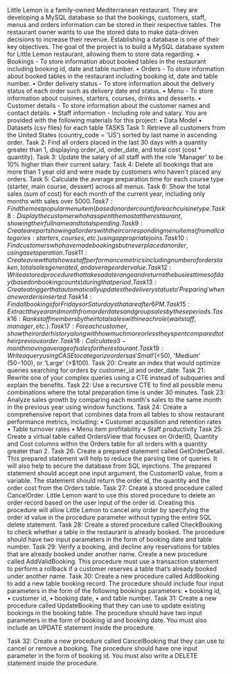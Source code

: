 Little Lemon is a family-owned Mediterranean restaurant. They are developing a MySQL database so that the bookings, customers, staff, menus and orders information can be stored in their respective tables.
The restaurant owner wants to use the stored data to make data-driven decisions to increase their revenue. Establishing a database is one of their key objectives.
The goal of the project is to build a MySQL database system for Little Lemon restaurant, allowing them to store data regarding:
•	Bookings - To store information about booked tables in the restaurant including booking id, date and table number.
•	Orders - To store information about booked tables in the restaurant including booking id, date and table number.
•	Order delivery status - To store information about the delivery status of each order such as delivery date and status.
•	Menu - To store information about cuisines, starters, courses, drinks and desserts.
•	Customer details - To store information about the customer names and contact details.
•	Staff information - Including role and salary.
You are provided with the following materials for this project:
•	Data Model
•	Datasets (csv files) for each table
TASKS
Task 1: Retrieve all customers from the United States (country_code = 'US') sorted by last name in ascending order.
Task 2: Find all orders placed in the last 30 days with a quantity greater than 1, displaying order_id, order_date, and total cost (cost * quantity).
Task 3: Update the salary of all staff with the role 'Manager' to be 10% higher than their current salary.
Task 4: Delete all bookings that are more than 1 year old and were made by customers who haven't placed any orders.
Task 5: Calculate the average preparation time for each course type (starter, main course, dessert) across all menus.
Task 6: Show the total sales (sum of cost) for each month of the current year, including only months with sales over $5000.
Task 7: Find the most popular menu item (based on order count) for each cuisine type.
Task 8: Display the customer who has spent the most at the restaurant, showing their full name and total spending.
Task 9: Create a report showing all orders with their corresponding menu items (from all categories: starters, courses, etc.) using appropriate joins.
Task 10: Find customers who have made bookings but never placed an order, using a set operation.
Task 11: Create a view that shows staff performance metrics including number of orders taken, total sales generated, and average order value.
Task 12: Write a stored procedure that takes a date range and returns the busiest times of day (based on booking counts) during that period.
Task 13: Create a trigger that automatically updates the delivery status to 'Preparing' when a new order is inserted.
Task 14: Find all bookings for Fridays or Saturdays that are after 6 PM.
Task 15: Extract the year and month from order dates and group sales by these periods.
Task 16: Rank staff members by their total sales within each role (waitstaff, manager, etc.).
Task 17: For each customer, show their order history along with how much more or less they spent compared to their previous order.
Task 18: Calculate a 3-month moving average of sales for the restaurant.
Task 19: Write a query using CASE to categorize orders as 'Small' (<$50), 'Medium' ($50-$100), or 'Large' (>$100).
Task 20: Create an index that would optimize queries searching for orders by customer_id and order_date.
Task 21: Rewrite one of your complex queries using a CTE instead of subqueries and explain the benefits.
Task 22: Use a recursive CTE to find all possible menu combinations where the total preparation time is under 30 minutes.
Task 23: Analyze sales growth by comparing each month's sales to the same month in the previous year using window functions.
Task 24: Create a comprehensive report that combines data from all tables to show restaurant performance metrics, including:
•	Customer acquisition and retention rates
•	Table turnover rates
•	Menu item profitability
•	Staff productivity
Task 25: Create a virtual table called OrdersView that focuses on OrderID, Quantity and Cost columns within the Orders table for all orders with a quantity greater than 2.
Task 26:
Create a prepared statement called GetOrderDetail. This prepared statement will help to reduce the parsing time of queries. It will also help to secure the database from SQL injections.
The prepared statement should accept one input argument, the CustomerID value, from a variable. The statement should return the order id, the quantity and the order cost from the Orders table.
Task 27:
Create a stored procedure called CancelOrder. Little Lemon want to use this stored procedure to delete an order record based on the user input of the order id.
Creating this procedure will allow Little Lemon to cancel any order by specifying the order id value in the procedure parameter without typing the entire SQL delete statement.
Task 28:
Create a stored procedure called CheckBooking to check whether a table in the restaurant is already booked. The procedure should have two input parameters in the form of booking date and table number.
Task 29:
Verify a booking, and decline any reservations for tables that are already booked under another name. Create a new procedure called AddValidBooking. This procedure must use a transaction statement to perform a rollback if a customer reserves a table that’s already booked under another name. 
Task 30:
Create a new procedure called AddBooking to add a new table booking record.
The procedure should include four input parameters in the form of the following bookings parameters:
•	booking id,
•	customer id,
•	booking date,
•	and table number.
Task 31:
Create a new procedure called UpdateBooking that they can use to update existing bookings in the booking table.
The procedure should have two input parameters in the form of booking id and booking date. You must also include an UPDATE statement inside the procedure.

Task 32:
Create a new procedure called CancelBooking that they can use to cancel or remove a booking. The procedure should have one input parameter in the form of booking id. You must also write a DELETE statement inside the procedure.

